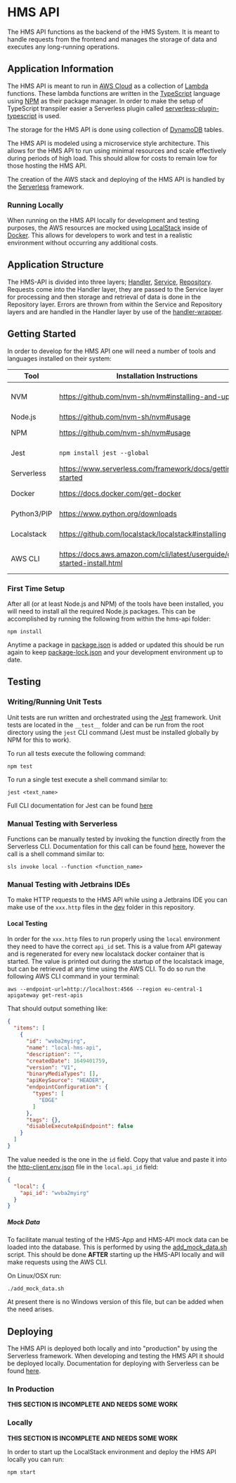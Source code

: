 [//]: # (Anytime that you do something and go "that wasn't in the documentation"...
 you should obviously update this or any other README, doc file, or comment in the code!)

# HMS API

The HMS API functions as the backend of the HMS System. It is meant to handle requests from the frontend and manages the
storage of data and executes any long-running operations.

## Application Information

The HMS API is meant to run in [AWS Cloud](https://aws.amazon.com/getting-started/?ref=docs_gateway) as a collection
of [Lambda](https://docs.aws.amazon.com/lambda/latest/dg/welcome.html) functions. These lambda functions are written in
the [TypeScript](https://www.typescriptlang.org/) language using [NPM](https://docs.npmjs.com/about-npm) as their
package manager. In order to make the setup of TypeScript transpiler easier a Serverless plugin
called [serverless-plugin-typescript](https://github.com/serverless/serverless-plugin-typescript) is used.

The storage for the HMS API is done using collection of [DynamoDB](https://aws.amazon.com/dynamodb/) tables.

The HMS API is modeled using a microservice style architecture. This allows for the HMS API to run using minimal
resources and scale effectively during periods of high load. This should allow for costs to remain low for those hosting
the HMS API.

The creation of the AWS stack and deploying of the HMS API is handled by
the [Serverless](https://www.serverless.com/framework/docs) framework.

### Running Locally

When running on the HMS API locally for development and testing purposes, the AWS resources are mocked
using [LocalStack](https://localstack.cloud/) inside of [Docker](https://docs.docker.com/get-started/). This allows for
developers to work and test in a realistic environment without occurring any additional costs.

## Application Structure

The HMS-API is divided into three layers; [Handler](src/handler), [Service](src/service), [Repository](src/repository).
Requests come into the Handler layer, they are passed to the Service layer for processing and then storage and retrieval
of data is done in the Repository layer. Errors are thrown from within the Service and Repository layers and are handled
in the Handler layer by use of the [handler-wrapper](src/handler/handler-wrapper.ts).

## Getting Started

In order to develop for the HMS API one will need a number of tools and languages installed on their system:

| Tool        | Installation Instructions                                                     | Purpose                             |
|-------------|-------------------------------------------------------------------------------|-------------------------------------|
| NVM         | https://github.com/nvm-sh/nvm#installing-and-updating                         | Installing and managing Node.js/NPM |
| Node.js     | https://github.com/nvm-sh/nvm#usage                                           | Writing code                        |
| NPM         | https://github.com/nvm-sh/nvm#usage                                           | Node package management             |
| Jest        | `npm install jest --global`                                                   | Running unit tests                  |
| Serverless  | https://www.serverless.com/framework/docs/getting-started                     | Building and deploying code         |
| Docker      | https://docs.docker.com/get-docker                                            | Running LocalStack                  |
| Python3/PIP | https://www.python.org/downloads                                              | Installing LocalStack               |
| Localstack  | https://github.com/localstack/localstack#installing                           | Mocking AWS resources               |
| AWS CLI     | https://docs.aws.amazon.com/cli/latest/userguide/getting-started-install.html | Making requests to LocalStack/AWS   |

### First Time Setup

After all (or at least Node.js and NPM) of the tools have been installed, you will need to install all the required
Node.js packages. This can be accomplished by running the following from within the hms-api folder:

```shell
npm install
```

Anytime a package in [package.json](package.json) is added or updated this should be run again to
keep [package-lock.json](package-lock.json) and your development environment up to date.

## Testing

### Writing/Running Unit Tests

Unit tests are run written and orchestrated using the [Jest](https://jestjs.io/) framework. Unit tests are located in
the `__test__` folder and can be run from the root directory using the `jest` CLI command (Jest must be installed
globally by NPM for this to work).

To run all tests execute the following command:

```shell
npm test
```

To run a single test execute a shell command similar to:

```shell
jest <text_name> 
```

Full CLI documentation for Jest can be found [here](https://jestjs.io/docs/cli)

### Manual Testing with Serverless

Functions can be manually tested by invoking the function directly from the Serverless CLI. Documentation for this call
can be found [here](https://www.serverless.com/framework/docs/providers/aws/cli-reference/invoke), however the call is a
shell command similar to:

```shell
sls invoke local --function <function_name>
```

### Manual Testing with Jetbrains IDEs

To make HTTP requests to the HMS API while using a Jetbrains IDE you can make use of the `xxx.http` files in
the [dev](dev) folder in this repository.

#### Local Testing

In order for the `xxx.http` files to run properly using the `local` environment they need to have the correct `api_id`
set. This is a value from API gateway and is regenerated for every new localstack docker container that is started. The
value is printed out during the startup of the localstack image, but can be retrieved at any time using the AWS CLI. To
do so run the following AWS CLI command in your terminal:

```shell
aws --endpoint-url=http://localhost:4566 --region eu-central-1 apigateway get-rest-apis
```

That should output something like:

```json
{
  "items": [
    {
      "id": "wvba2myirg",
      "name": "local-hms-api",
      "description": "",
      "createdDate": 1649401759,
      "version": "V1",
      "binaryMediaTypes": [],
      "apiKeySource": "HEADER",
      "endpointConfiguration": {
        "types": [
          "EDGE"
        ]
      },
      "tags": {},
      "disableExecuteApiEndpoint": false
    }
  ]
}
```

The value needed is the one in the `id` field. Copy that value and paste it into
the [http-client.env.json](dev/http/http-client.env.json) file in the `local.api_id` field:

```json
{
  "local": {
    "api_id": "wvba2myirg"
  }
}
```

##### Mock Data

To facilitate manual testing of the HMS-App and HMS-API mock data can be loaded into the database. This is performed by
using the [add_mock_data.sh](dev/init/add_mock_data.sh) script. This should be done **AFTER** starting up the HMS-API
locally and will make requests using the AWS CLI.

On Linux/OSX run:

```shell
./add_mock_data.sh
```

At present there is no Windows version of this file, but can be added when the need arises.

## Deploying

The HMS API is deployed both locally and into "production" by using the Serverless framework. When developing and
testing the HMS API it should be deployed locally. Documentation for deploying with Serverless can be
found [here](https://www.serverless.com/framework/docs/providers/aws/cli-reference/deploy).

### In Production

[//]: # (TODO we will need some information about getting login credentials here eventually)
**THIS SECTION IS INCOMPLETE AND NEEDS SOME WORK**

### Locally

[//]: # (TODO Likely this section is a bit lacking and could include more about how this works)
**THIS SECTION IS INCOMPLETE AND NEEDS SOME WORK**

[//]: # (TODO currently this needs to be run twice... it is like Serverless doesn't wait for LocalStack to be running properly :shrug:)
In order to start up the LocalStack environment and deploy the HMS API locally you can run:

```shell
npm start
```
